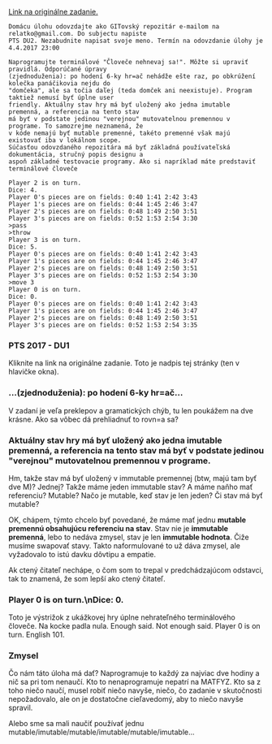 [Link na originálne zadanie.](http://www.dcs.fmph.uniba.sk/~lukotka/pts2017du2.htm)

```
Domácu úlohu odovzdajte ako GITovský repozitár e-mailom na relatko@gmail.com. Do subjectu napiste
PTS DU2. Nezabudnite napisat svoje meno. Termín na odovzdanie úlohy je 4.4.2017 23:00

Naprogramujte terminálové "Človeče nehnevaj sa!". Môžte si upraviť pravidlá. Odporúčané úpravy
(zjednoduženia): po hodení 6-ky hr=ač nehádže ešte raz, po obkrúžení kolečka panáčikovia nejdu do
"domčeka", ale sa točia daľej (teda domček ani neexistuje). Program taktiež nemusí byť úplne user
friendly. Aktuálny stav hry má byť uložený ako jedna imutable premenná, a referencia na tento stav
má byť v podstate jedinou "verejnou" mutovatelnou premennou v programe. To samozrejme neznamená, že
v kóde nemajú byť mutable premenné, takéto premenné však majú existovať iba v lokálnom scope.
Súčasťou odovzdaného repozitára má byť základná používateľská dokumentácia, stručný popis designu a
aspoň základné testovacie programy. Ako si napríklad máte predstaviť terminálové človeče

Player 2 is on turn.
Dice: 4.
Player 0's pieces are on fields: 0:40 1:41 2:42 3:43
Player 1's pieces are on fields: 0:44 1:45 2:46 3:47
Player 2's pieces are on fields: 0:48 1:49 2:50 3:51
Player 3's pieces are on fields: 0:52 1:53 2:54 3:30
>pass
>throw
Player 3 is on turn.
Dice: 5.
Player 0's pieces are on fields: 0:40 1:41 2:42 3:43
Player 1's pieces are on fields: 0:44 1:45 2:46 3:47
Player 2's pieces are on fields: 0:48 1:49 2:50 3:51
Player 3's pieces are on fields: 0:52 1:53 2:54 3:30
>move 3
Player 0 is on turn.
Dice: 0.
Player 0's pieces are on fields: 0:40 1:41 2:42 3:43
Player 1's pieces are on fields: 0:44 1:45 2:46 3:47
Player 2's pieces are on fields: 0:48 1:49 2:50 3:51
Player 3's pieces are on fields: 0:52 1:53 2:54 3:35
```

### PTS 2017 - DU1

Kliknite na link na originálne zadanie. Toto je nadpis tej stránky (ten v hlavičke okna).

### ...(zjednoduženia): po hodení 6-ky hr=ač...

V zadaní je veľa preklepov a gramatických chýb, tu len poukážem na dve krásne. Ako sa vôbec dá
prehliadnuť to rovn=a sa?

### Aktuálny stav hry má byť uložený ako jedna imutable premenná, a referencia na tento stav má byť v podstate jedinou "verejnou" mutovatelnou premennou v programe.

Hm, takže stav má byť uložený v immutable premennej (btw, majú tam byť dve M)? Jednej? Takže máme
jeden immutable stav? A máme naňho mať referenciu? Mutable? Načo je mutable, keď stav je len jeden?
Či stav má byť mutable?

OK, chápem, týmto chcelo byť povedané, že máme mať jednu **mutable premennú obsahujúcu referenciu na
stav**. Stav nie je **immutable premenná**, lebo to nedáva zmysel, stav je len **immutable
hodnota**. Čiže musíme swapovať stavy. Takto naformulované to už dáva zmysel, ale vyžadovalo to istú
davku dôvtipu a empatie.

Ak ctený čitateľ nechápe, o čom som to trepal v predchádzajúcom odstavci, tak to znamená, že som
lepší ako ctený čitateľ.

### Player 0 is on turn.\nDice: 0.

Toto je výstrižok z ukážkovej hry úplne nehrateľného terminálového človeče. Na kocke padla nula.
Enough said. Not enough said. Player 0 is on turn. English 101.

### Zmysel

Čo nám táto úloha má dať? Naprogramuje to každý za najviac dve hodiny a nič sa pri tom nenaučí. Kto
to nenaprogramuje nepatrí na MATFYZ. Kto sa z toho niečo naučí, musel robiť niečo navyše, niečo, čo
zadanie v skutočnosti nepožadovalo, ale on je dostatočne cieľavedomý, aby to niečo navyše spravil.

Alebo sme sa mali naučiť používať jednu mutable/imutable/mutable/imutable/mutable/imutable...